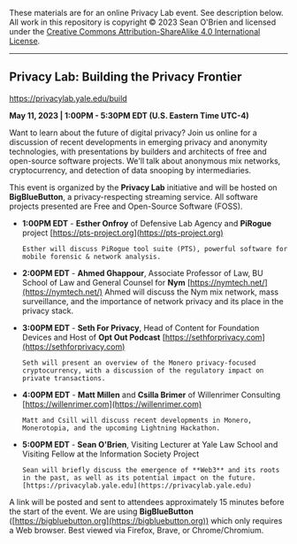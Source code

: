 These materials are for an online Privacy Lab event. See description below. All work in this repository is copyright &copy; 2023 Sean O'Brien and licensed under the [Creative Commons Attribution-ShareAlike 4.0 International License](http://creativecommons.org/licenses/by-sa/4.0/).

----

## Privacy Lab: Building the Privacy Frontier
https://privacylab.yale.edu/build

**May 11, 2023 | 1:00PM - 5:30PM EDT (U.S. Eastern Time UTC-4)**

Want to learn about the future of digital privacy? Join us online for a discussion of recent developments in emerging privacy and anonymity technologies, with presentations by builders and architects of free and open-source software projects. We'll talk about anonymous mix networks, cryptocurrency, and detection of data snooping by intermediaries.

This event is organized by the **Privacy Lab** initiative and will be hosted on **BigBlueButton**, a privacy-respecting streaming service. All software projects presented are Free and Open-Source Software (FOSS).

* **1:00PM EDT** - **Esther Onfroy** of Defensive Lab Agency and **PiRogue** project [https://pts-project.org](https://pts-project.org)

      Esther will discuss PiRogue tool suite (PTS), powerful software for mobile forensic & network analysis.

* **2:00PM EDT** - **Ahmed Ghappour**, Associate Professor of Law, BU School of Law and General Counsel for **Nym** [https://nymtech.net/](https://nymtech.net/)
      Ahmed will discuss the Nym mix network, mass surveillance, and the importance of network privacy and its place in the privacy stack.

* **3:00PM EDT** - **Seth For Privacy**, Head of Content for Foundation Devices and Host of **Opt Out Podcast** [https://sethforprivacy.com](https://sethforprivacy.com)

      Seth will present an overview of the Monero privacy-focused cryptocurrency, with a discussion of the regulatory impact on private transactions.

* **4:00PM EDT** - **Matt Millen** and **Csilla Brimer** of Willenrimer Consulting [https://willenrimer.com](https://willenrimer.com)

      Matt and Csill will discuss recent developments in Monero, Monerotopia, and the upcoming Lightning Hackathon.

* **5:00PM EDT** - **Sean O'Brien**, Visiting Lecturer at Yale Law School and Visiting Fellow at the Information Society Project

      Sean will briefly discuss the emergence of **Web3** and its roots in the past, as well as its potential impact on the future. [https://privacylab.yale.edu](https://privacylab.yale.edu)

A link will be posted and sent to attendees approximately 15 minutes before the start of the event. We are using **BigBlueButton** ([https://bigbluebutton.org](https://bigbluebutton.org)) which only requires a Web browser. Best viewed via Firefox, Brave, or Chrome/Chromium.
